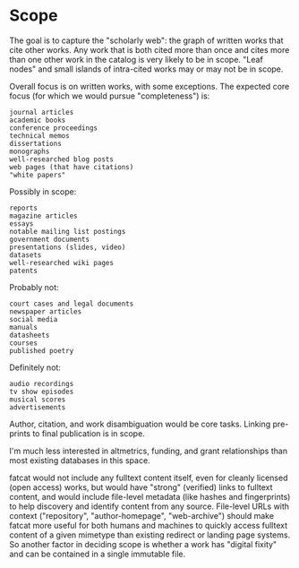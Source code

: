 # Scope

The goal is to capture the "scholarly web": the graph of written works that
cite other works. Any work that is both cited more than once and cites more
than one other work in the catalog is very likely to be in scope. "Leaf nodes"
and small islands of intra-cited works may or may not be in scope.

Overall focus is on written works, with some exceptions. The expected core
focus (for which we would pursue "completeness") is:

    journal articles
    academic books
    conference proceedings
    technical memos
    dissertations
    monographs
    well-researched blog posts
    web pages (that have citations)
    "white papers"

Possibly in scope:

    reports
    magazine articles
    essays
    notable mailing list postings
    government documents
    presentations (slides, video)
    datasets
    well-researched wiki pages
    patents

Probably not:

    court cases and legal documents
    newspaper articles
    social media
    manuals
    datasheets
    courses
    published poetry

Definitely not:

    audio recordings
    tv show episodes
    musical scores
    advertisements

Author, citation, and work disambiguation would be core tasks. Linking
pre-prints to final publication is in scope.

I'm much less interested in altmetrics, funding, and grant relationships than
most existing databases in this space.

fatcat would not include any fulltext content itself, even for cleanly licensed
(open access) works, but would have "strong" (verified) links to fulltext
content, and would include file-level metadata (like hashes and fingerprints)
to help discovery and identify content from any source. File-level URLs with
context ("repository", "author-homepage", "web-archive") should make fatcat
more useful for both humans and machines to quickly access fulltext content of
a given mimetype than existing redirect or landing page systems. So another
factor in deciding scope is whether a work has "digital fixity" and can be
contained in a single immutable file.
